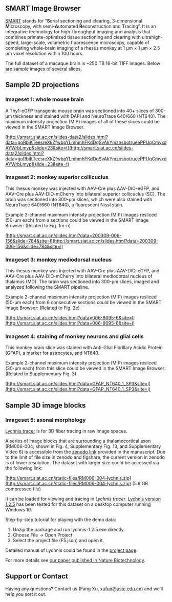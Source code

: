 ## SMART Image Browser

[SMART](https://doi.org/10.1038/s41587-021-00986-5) stands for “**S**erial sectioning and clearing, 3-dimensional **M**icroscopy, with semi-**A**utomated **R**econstruction and **T**racing”. It is an integrative technology for high-throughput imaging and analysis that combines primate-optimized tissue sectioning and clearing with ultrahigh-speed, large-scale, volumetric fluorescence microscopy, capable of completing whole-brain imaging of a rhesus monkey at 1 µm × 1 µm × 2.5 µm voxel resolution within 100 hours.

The full dataset of a macaque brain is ~250 TB 16-bit TIFF images. Below are sample images of several slices.

## Sample 2D projections
### Imageset 1: whole mouse brain
A Thy1-eGFP transgenic mouse brain was sectioned into 40+ slices of 300-µm thickness and stained with DAPI and NeuroTrace 640/660 (NT640). The maximum intensity projection (MIP) images of all of these slices could be viewed in the SMART Image Browser.

[http://smart.siat.ac.cn/slides-data2/slides.html?data=goRbjKTeesreXkZfwbpYLmhmhFKdDgSvAkYmznsbotrueePPUqCmyxdAYWrbLmyp&slide=23&site=t](http://smart.siat.ac.cn/slides-data2/slides.html?data=goRbjKTeesreXkZfwbpYLmhmhFKdDgSvAkYmznsbotrueePPUqCmyxdAYWrbLmyp&slide=23&site=t)

### Imageset 2: monkey superior collicuclus
This rhesus monkey was injected with AAV-Cre plus AAV-DIO-eGFP, and AAV-Cre plus AAV-DIO-mCherry into bilateral superior collicuclus (SC). The brain was sectioned into 300-µm slices, which were also stained with NeuroTrace 640/660 (NT640), a fluorescent Nissl stain. 

Example 3-channel maximum intensity projection (MIP) images resliced (50-µm each) from a sections could be viewed in the SMART Image Browser: (Related to Fig. 1m-n)

[http://smart.siat.ac.cn/slides.html?data=200309-006-156&slide=784&site=l](http://smart.siat.ac.cn/slides.html?data=200309-006-156&slide=784&site=l)

### Imageset 3: monkey mediodorsal nucleus
This rhesus monkey was injected with AAV-Cre plus AAV-DIO-eGFP, and AAV-Cre plus AAV-DIO-mCherry into bilateral mediodorsal nucleus of thalamus (MD). The brain was sectioned into 300-µm slices, imaged and analyzed following the SMART pipeline.

Example 2-channel maximum intensity projection (MIP) images resliced (50-µm each) from 6 consecutive sections could be viewed in the SMART Image Browser: (Related to Fig. 2e) 

[http://smart.siat.ac.cn/slides.html?data=006-9095-6&site=l](http://smart.siat.ac.cn/slides.html?data=006-9095-6&site=l)

### Imageset 4: staining of monkey neurons and glial cells
This monkey brain slice was stained with Anti-Glial Fibrillary Acidic Protein (GFAP), a marker for astrocytes, and NT640. 

Example 2-channel maximum intensity projection (MIP) images resliced (30-µm each) from this slice could be viewed in the SMART Image Browser: (Related to Supplementary Fig. 3) 

[http://smart.siat.ac.cn/slides.html?data=GFAP_NT640_1_SP3&site=l](http://smart.siat.ac.cn/slides.html?data=GFAP_NT640_1_SP3&site=l)


## Sample 3D image blocks
### Imageset 5: axonal morphology
[Lychnis tracer](https://github.com/SMART-pipeline/Lychnis-tracing) is for 3D fiber tracing in raw image spaces.

A series of image blocks that are surrounding a thalamocortical axon (RM006-004; shown in Fig. 4, Supplementary Fig. 13, and Supplementary Video 6) is accessible from the [zenodo link](https://doi.org/10.5281/zenodo.4451992) provided in the manuscript. Due to the limit of file size in zenodo and figshare, the current version in zenodo is of lower resolution. The dataset with larger size could be accessed via the following link:

[http://smart.siat.ac.cn/static-files/RM006-004-lychnis.zip](http://smart.siat.ac.cn/static-files/RM006-004-lychnis.zip) (5.8 GB compressed file)

It can be loaded for viewing and tracing in _Lychnis tracer_. [Lychnis version 1.2.5](https://github.com/SMART-pipeline/Lychnis-tracing/releases/download/1.2.5/Lychnis-1.2.5.zip) has been tested for this dataset on a desktop computer running Windows 10.

Step-by-step tutorial for playing with the demo data:
1. Unzip the package and run lychnis-1.2.5.exe directly.
2. Choose File -> Open Project
3. Select the project file (F5.json) and open it.

Detailed manual of Lychnis could be found in the [project page](https://github.com/SMART-pipeline/Lychnis-tracing).


For more details see [our paper published in Nature Biotechnology](https://doi.org/10.1038/s41587-021-00986-5).

## Support or Contact

Having any questions? Contact us (Fang Xu, xufun@ustc.edu.cn) and we’ll help you sort it out.
